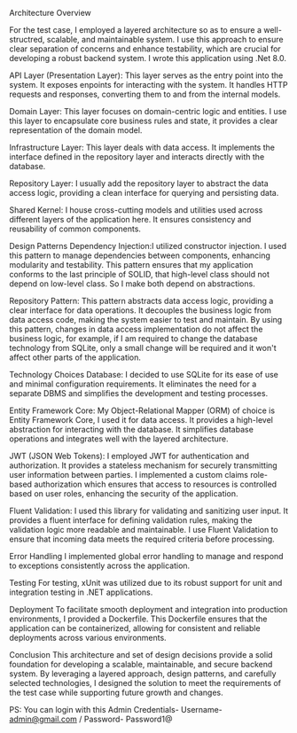 Architecture Overview

For the test case, I employed a layered architecture so as to ensure a well-structred, scalable, and maintainable system. I use this approach to ensure clear separation of concerns and enhance testability, which are crucial for developing a robust backend system. I wrote this application using .Net 8.0.

API Layer (Presentation Layer): This layer serves as the entry point into the system. It exposes enpoints for interacting with the system. It handles HTTP requests and responses, converting them to and from the internal models.

Domain Layer: This layer focuses on domain-centric logic and entities. I use this layer to encapsulate core business rules and state, it provides a clear representation of the domain model.

Infrastructure Layer: This layer deals with data access. It implements the interface defined in the repository layer and interacts directly with the database.

Repository Layer: I usually add the repository layer to abstract the data access logic, providing a clean interface for querying and persisting data.

Shared Kernel: I house cross-cutting models and utilities used across different layers of the application here. It ensures consistency and reusability of common components.

Design Patterns
Dependency Injection:I utilized constructor injection. I used this pattern to manage dependencies between components, enhancing modularity and testability. This pattern ensures that my application conforms to the last principle of SOLID, that high-level class should not depend on low-level class. So I make both depend on abstractions.

Repository Pattern: This pattern abstracts data access logic, providing a clear interface for data operations. It decouples the business logic from data access code, making the system easier to test and maintain. By using this pattern, changes in data access implementation do not affect the business logic, for example, if I am required to change the database technology from SQLite, only a small change will be required and it won't affect other parts of the application.

Technology Choices
Database: I decided to use SQLite for its ease of use and minimal configuration requirements. It eliminates the need for a separate DBMS and simplifies the development and testing processes.

Entity Framework Core: My Object-Relational Mapper (ORM) of choice is Entity Framework Core, I used it for data access. It provides a high-level abstraction for interacting with the database. It simplifies database operations and integrates well with the layered architecture.

JWT (JSON Web Tokens): I employed JWT for authentication and authorization. It provides a stateless mechanism for securely transmitting user information between parties. I implemented a custom claims role-based authorization which ensures that access to resources is controlled based on user roles, enhancing the security of the application.

Fluent Validation: I used this library for validating and sanitizing user input. It provides a fluent interface for defining validation rules, making the validation logic more readable and maintainable. I use Fluent Validation to ensure that incoming data meets the required criteria before processing.

Error Handling
I implemented global error handling to manage and respond to exceptions consistently across the application.

Testing
For testing, xUnit was utilized due to its robust support for unit and integration testing in .NET applications.

Deployment
To facilitate smooth deployment and integration into production environments, I provided a Dockerfile. This Dockerfile ensures that the application can be containerized, allowing for consistent and reliable deployments across various environments.

Conclusion
This architecture and set of design decisions provide a solid foundation for developing a scalable, maintainable, and secure backend system. By leveraging a layered approach, design patterns, and carefully selected technologies, I designed the solution to meet the requirements of the test case while supporting future growth and changes.

PS: You can login with this Admin Credentials- Username- admin@gmail.com / Password- Password1@